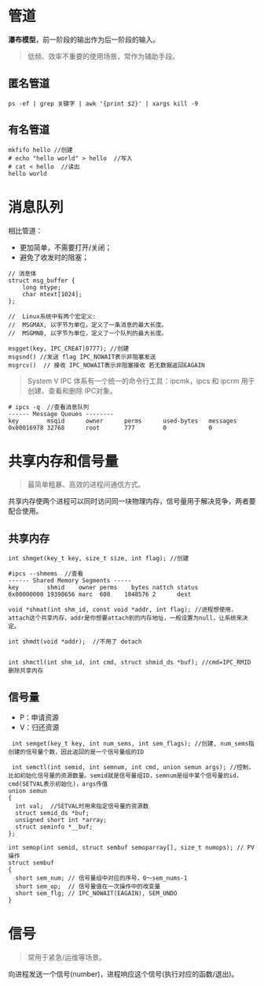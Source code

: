 # 管道

**瀑布模型**，前一阶段的输出作为后一阶段的输入。

> 低频、效率不重要的使用场景，常作为辅助手段。

## 匿名管道

```
ps -ef | grep 关键字 | awk '{print $2}' | xargs kill -9
```

## 有名管道

```
mkfifo hello //创建
# echo "hello world" > hello  //写入
# cat < hello  //读出
hello world
```

# 消息队列

相比管道：
- 更加简单，不需要打开/关闭；
- 避免了收发时的阻塞；

```
// 消息体
struct msg_buffer {
    long mtype;
    char mtext[1024];
};

//  Linux系统中有两个宏定义:
//  MSGMAX, 以字节为单位，定义了一条消息的最大长度。
//  MSGMNB, 以字节为单位，定义了一个队列的最大长度。

msgget(key, IPC_CREAT|0777); //创建
msgsnd() //发送 flag IPC_NOWAIT表示非阻塞发送
msgrcv()  // 接收 IPC_NOWAIT表示非阻塞接收 若无数据返回EAGAIN
```

> System V IPC 体系有一个统一的命令行工具：ipcmk，ipcs 和 ipcrm 用于创建、查看和删除 IPC对象。

```
# ipcs -q  //查看消息队列
------ Message Queues --------
key        msqid      owner      perms      used-bytes   messages    
0x00016978 32768      root       777        0            0

```

# 共享内存和信号量

> 最简单粗暴、高效的进程间通信方式。

共享内存使两个进程可以同时访问同一块物理内存，信号量用于解决竞争，两者要配合使用。

## 共享内存

```
int shmget(key_t key, size_t size, int flag); //创建

#ipcs --shmems  //查看
------ Shared Memory Segments -----
key        shmid    owner perms    bytes nattch status
0x00000000 19398656 marc  600    1048576 2      dest

void *shmat(int shm_id, const void *addr, int flag); //进程想使用，attach这个共享内存，addr是你想要attach到的内存地址，一般设置为null，让系统来决定。

int shmdt(void *addr);  //不用了 detach


int shmctl(int shm_id, int cmd, struct shmid_ds *buf); //cmd=IPC_RMID 删除共享内存
```

## 信号量

- P：申请资源
- V：归还资源

```
 int semget(key_t key, int num_sems, int sem_flags); //创建, num_sems指创建的信号量个数，因此返回的是一个信号量组的ID
 
 int semctl(int semid, int semnum, int cmd, union semun args); //控制，比如初始化信号量的资源数量。semid就是信号量组ID，semnum是组中某个信号量的id，cmd(SETVAL表示初始化)，args传值
union semun
{
  int val;  //SETVAL时用来指定信号量的资源数
  struct semid_ds *buf;
  unsigned short int *array;
  struct seminfo *__buf;
};

int semop(int semid, struct sembuf semoparray[], size_t numops); // PV操作
struct sembuf 
{
  short sem_num; // 信号量组中对应的序号，0～sem_nums-1
  short sem_op;  // 信号量值在一次操作中的改变量
  short sem_flg; // IPC_NOWAIT(EAGAIN), SEM_UNDO
}
```

# 信号

> 常用于紧急/运维等场景。

向进程发送一个信号(number)，进程响应这个信号(执行对应的函数/退出)。
